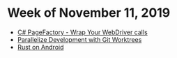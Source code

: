 # Week of November 11, 2019

* [C# PageFactory - Wrap Your WebDriver calls](https://alexanderontesting.com/2019/10/28/c-pagefactory-wrap-your-webdriver-calls/?goal=0_02cca1920b-7c755e4021-289501313&mc_cid=7c755e4021&mc_eid=b3faa37e46)
* [Parallelize Development with Git Worktrees](https://spin.atomicobject.com/2016/06/26/parallelize-development-git-worktrees/)
* [Rust on Android](https://medium.com/visly/rust-on-android-19f34a2fb43)
